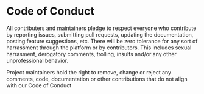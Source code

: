 # Code of Conduct

All contributers and maintainers pledge to respect everyone who contribute by reporting issues, submitting pull requests, updating the documentation, posting feature suggestions, etc. There will be zero tolerance for any sort of harrassment through the platform or by contributors. This includes sexual harrasment, derogatory comments, trolling, insults and/or any other unprofessional behavior. 

Project maintainers hold the right to remove, change or reject any comments, code, documentation or other contributions that do not align with our Code of Conduct
